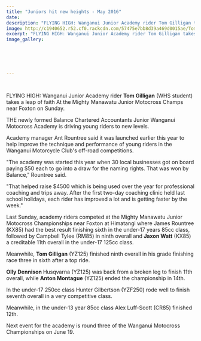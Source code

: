 ```yaml
---
title: "Juniors hit new heights - May 2016"
date: 
description: "FLYING HIGH: Wanganui Junior Academy rider Tom Gilligan takes a leap of faith At the Mighty Manawatu Junior Motocross Champs near Foxton on Sunday, Wanganui Chronicle article 26/5/16..."
image: http://c1940652.r52.cf0.rackcdn.com/57475e7bb8d39a469d0015ae/Tom-Gilligan-Manawatu-Jnr-Motocross-champs-near-Foxton.Chron-26.5.16.jpg
excerpt: "FLYING HIGH: Wanganui Junior Academy rider Tom Gilligan takes a leap of faith At the Mighty Manawatu Junior Motocross Champs near Foxton on Sunday, Wanganui Chronicle article 26/5/16..."
image_gallery:
    
    
    
    
    
---
```


<p>&nbsp;</p>
<p>FLYING HIGH: Wanganui Junior Academy rider <strong>Tom Gilligan</strong> (WHS student) takes a leap of faith At the Mighty Manawatu Junior Motocross Champs near Foxton on Sunday.</p>
<p>THE newly formed Balance Chartered Accountants Junior Wanganui Motocross Academy is driving young riders to new levels.</p>
<p>Academy manager Ant Rountree said it was launched earlier this year to help improve the technique and performance of young riders in the Wanganui Motorcycle Club's off-road competitions.</p>
<p>"The academy was started this year when 30 local businesses got on board paying $50 each to go into a draw for the naming rights. That was won by Balance," Rountree said.</p>
<p>"That helped raise $4500 which is being used over the year for professional coaching and trips away. After the first two-day coaching clinic held last school holidays, each rider has improved a lot and is getting faster by the week."</p>
<p>Last Sunday, academy riders competed at the Mighty Manawatu Junior Motocross Championships near Foxton at Himatangi where James Rountree (KX85) had the best result finishing sixth in the under-17 years 85cc class, followed by Campbell Tylee (RM85) in ninth overall and <strong>Jaxon Watt</strong> (KX85) a creditable 11th overall in the under-17 125cc class.</p>
<p>Meanwhile, <strong>Tom Gilligan</strong> (YZ125) finished ninth overall in his grade finishing race three in sixth after a top ride.</p>
<p><strong>Olly Dennison </strong>Husqvarna (YZ125) was back from a broken leg to finish 11th overall, while <strong>Anton Montague</strong> (YZ125) ended the championship in 14th.</p>
<p>In the under-17 250cc class Hunter Gilbertson (YZF250) rode well to finish seventh overall in a very competitive class.</p>
<p>Meanwhile, in the under-13 year 85cc class Alex Luff-Scott (CR85) finished 12th.</p>
<p>Next event for the academy is round three of the Wanganui Motocross Championships on June 19.</p>

